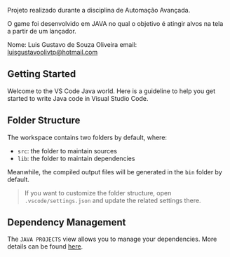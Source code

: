 Projeto realizado durante a disciplina de Automação Avançada.

O game foi desenvolvido em JAVA no qual o objetivo é atingir alvos na tela a partir de um lançador.

Nome: Luis Gustavo de Souza Oliveira
email: luisgustavoolivtp@hotmail.com

## Getting Started

Welcome to the VS Code Java world. Here is a guideline to help you get started to write Java code in Visual Studio Code.

## Folder Structure

The workspace contains two folders by default, where:

- `src`: the folder to maintain sources
- `lib`: the folder to maintain dependencies

Meanwhile, the compiled output files will be generated in the `bin` folder by default.

> If you want to customize the folder structure, open `.vscode/settings.json` and update the related settings there.

## Dependency Management

The `JAVA PROJECTS` view allows you to manage your dependencies. More details can be found [here](https://github.com/microsoft/vscode-java-dependency#manage-dependencies).
